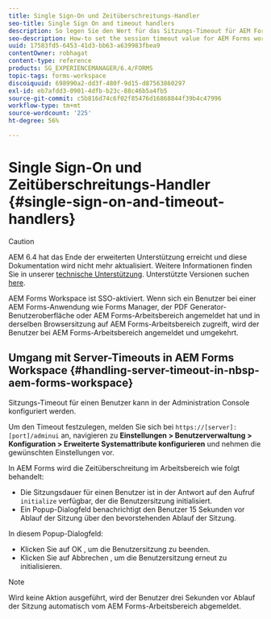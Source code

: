 ```yaml
---
title: Single Sign-On und Zeitüberschreitungs-Handler
seo-title: Single Sign On and timeout handlers
description: So legen Sie den Wert für das Sitzungs-Timeout für AEM Forms Workspace fest.
seo-description: How-to set the session timeout value for AEM Forms workspace.
uuid: 17583fd5-6453-41d3-bb63-a639983fbea9
contentOwner: robhagat
content-type: reference
products: SG_EXPERIENCEMANAGER/6.4/FORMS
topic-tags: forms-workspace
discoiquuid: 698990a2-dd3f-480f-9d15-d87563860297
exl-id: eb7afdd3-0901-4dfb-b23c-88c46b5a4fb5
source-git-commit: c5b816d74c6f02f85476d16868844f39b4c47996
workflow-type: tm+mt
source-wordcount: '225'
ht-degree: 56%

---
```


# Single Sign-On und Zeitüberschreitungs-Handler {#single-sign-on-and-timeout-handlers}

>[!CAUTION]
>
>AEM 6.4 hat das Ende der erweiterten Unterstützung erreicht und diese Dokumentation wird nicht mehr aktualisiert. Weitere Informationen finden Sie in unserer [technische Unterstützung](https://helpx.adobe.com/de/support/programs/eol-matrix.html). Unterstützte Versionen suchen [here](https://experienceleague.adobe.com/docs/?lang=de).

AEM Forms Workspace ist SSO-aktiviert. Wenn sich ein Benutzer bei einer AEM Forms-Anwendung wie Forms Manager, der PDF Generator-Benutzeroberfläche oder AEM Forms-Arbeitsbereich angemeldet hat und in derselben Browsersitzung auf AEM Forms-Arbeitsbereich zugreift, wird der Benutzer bei AEM Forms-Arbeitsbereich angemeldet und umgekehrt.

## Umgang mit Server-Timeouts in AEM Forms Workspace {#handling-server-timeout-in-nbsp-aem-forms-workspace}

Sitzungs-Timeout für einen Benutzer kann in der Administration Console konfiguriert werden.

Um den Timeout festzulegen, melden Sie sich bei `https://[server]:[port]/adminui` an, navigieren zu **Einstellungen > Benutzerverwaltung > Konfiguration > Erweiterte Systemattribute konfigurieren** und nehmen die gewünschten Einstellungen vor.

In AEM Forms wird die Zeitüberschreitung im Arbeitsbereich wie folgt behandelt:

* Die Sitzungsdauer für einen Benutzer ist in der Antwort auf den Aufruf `initialize` verfügbar, der die Benutzersitzung initialisiert.
* Ein Popup-Dialogfeld benachrichtigt den Benutzer 15 Sekunden vor Ablauf der Sitzung über den bevorstehenden Ablauf der Sitzung.

In diesem Popup-Dialogfeld:

* Klicken Sie auf OK , um die Benutzersitzung zu beenden.
* Klicken Sie auf Abbrechen , um die Benutzersitzung erneut zu initialisieren.

>[!NOTE]
>
>Wird keine Aktion ausgeführt, wird der Benutzer drei Sekunden vor Ablauf der Sitzung automatisch vom AEM Forms-Arbeitsbereich abgemeldet.
